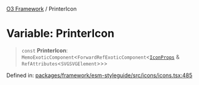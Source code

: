 [O3 Framework](../API.md) / PrinterIcon

# Variable: PrinterIcon

> `const` **PrinterIcon**: `MemoExoticComponent`\<`ForwardRefExoticComponent`\<[`IconProps`](../type-aliases/IconProps.md) & `RefAttributes`\<`SVGSVGElement`\>\>\>

Defined in: [packages/framework/esm-styleguide/src/icons/icons.tsx:485](https://github.com/habeshabro/openmrs-esm-core/blob/main/packages/framework/esm-styleguide/src/icons/icons.tsx#L485)

